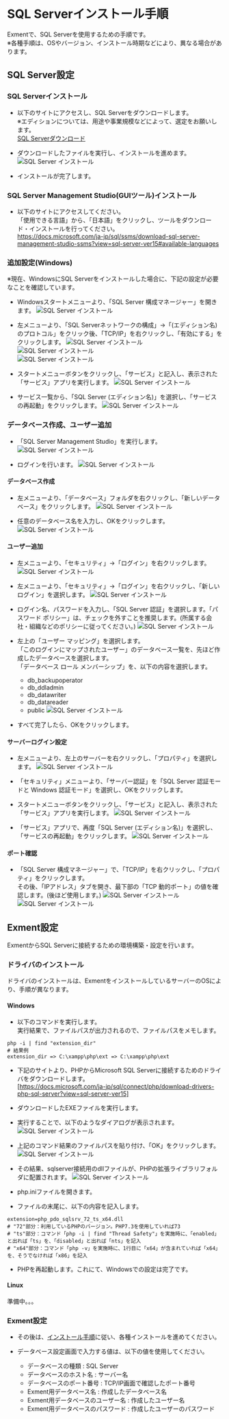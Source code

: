 # SQL Serverインストール手順
Exmentで、SQL Serverを使用するための手順です。  
※各種手順は、OSやバージョン、インストール時期などにより、異なる場合があります。


## SQL Server設定

### SQL Serverインストール
- 以下のサイトにアクセスし、SQL Serverをダウンロードします。  
※エディションについては、用途や事業規模などによって、選定をお願いします。  
[SQL Serverダウンロード](https://www.microsoft.com/ja-jp/sql-server/sql-server-downloads)  

- ダウンロードしたファイルを実行し、インストールを進めます。  
![SQL Server インストール](img/database/sqlserver1.png)  

- インストールが完了します。

### SQL Server Management Studio(GUIツール)インストール
- 以下のサイトにアクセスしてください。  
「使用できる言語」から、「日本語」をクリックし、ツールをダウンロード・インストールを行ってください。  
https://docs.microsoft.com/ja-jp/sql/ssms/download-sql-server-management-studio-ssms?view=sql-server-ver15#available-languages



### 追加設定(Windows)
※現在、WindowsにSQL Serverをインストールした場合に、下記の設定が必要なことを確認しています。

- Windowsスタートメニューより、「SQL Server 構成マネージャー」を開きます。
![SQL Server インストール](img/database/sqlserver5.png)  

- 左メニューより、「SQL Serverネットワークの構成」→「(エディション名)のプロトコル」をクリック後、「TCP/IP」を右クリックし、「有効にする」をクリックします。
![SQL Server インストール](img/database/sqlserver6.png)  
![SQL Server インストール](img/database/sqlserver7.png)  
![SQL Server インストール](img/database/sqlserver8.png)  

- スタートメニューボタンをクリックし、「サービス」と記入し、表示された「サービス」アプリを実行します。
![SQL Server インストール](img/database/sqlserver11.png)  

- サービス一覧から、「SQL Server (エディション名)」を選択し、「サービスの再起動」をクリックします。
![SQL Server インストール](img/database/sqlserver12.png)  


### データベース作成、ユーザー追加
- 「SQL Server Management Studio」を実行します。
![SQL Server インストール](img/database/sqlserver13.png)  

- ログインを行います。
![SQL Server インストール](img/database/sqlserver14.png)  

#### データベース作成
- 左メニューより、「データベース」フォルダを右クリックし、「新しいデータベース」をクリックします。
![SQL Server インストール](img/database/sqlserver15.png)  

- 任意のデータベース名を入力し、OKをクリックします。
![SQL Server インストール](img/database/sqlserver16.png)  

#### ユーザー追加
- 左メニューより、「セキュリティ」→「ログイン」を右クリックします。
![SQL Server インストール](img/database/sqlserver17.png)  


- 左メニューより、「セキュリティ」→「ログイン」を右クリックし、「新しいログイン」を選択します。
![SQL Server インストール](img/database/sqlserver17.png)  

- ログイン名、パスワードを入力し、「SQL Server 認証」を選択します。「パスワード ポリシー」は、チェックを外すことを推奨します。(所属する会社・組織などのポリシーに従ってください。)
![SQL Server インストール](img/database/sqlserver18.png)    

- 左上の「ユーザー マッピング」を選択します。  
「このログインにマップされたユーザー」のデータベース一覧を、先ほど作成したデータベースを選択します。  
「データベース ロール メンバーシップ」を、以下の内容を選択します。
   - db_backupoperator
   - db_ddladmin
   - db_datawriter
   - db_datareader
   - public
![SQL Server インストール](img/database/sqlserver19.png)    

- すべて完了したら、OKをクリックします。

#### サーバーログイン設定
- 左メニューより、左上のサーバーを右クリックし、「プロパティ」を選択します。
![SQL Server インストール](img/database/sqlserver20.png) 

- 「セキュリティ」メニューより、「サーバー認証」を「SQL Server 認証モードと Windows 認証モード」を選択し、OKをクリックします。  

- スタートメニューボタンをクリックし、「サービス」と記入し、表示された「サービス」アプリを実行します。
![SQL Server インストール](img/database/sqlserver11.png)  

- 「サービス」アプリで、再度「SQL Server (エディション名)」を選択し、「サービスの再起動」をクリックします。
![SQL Server インストール](img/database/sqlserver12.png)  

#### ポート確認
- 「SQL Server 構成マネージャー」で、「TCP/IP」を右クリックし、「プロパティ」をクリックします。  
その後、「IPアドレス」タブを開き、最下部の「TCP 動的ポート」の値を確認します。(後ほど使用します。)
![SQL Server インストール](img/database/sqlserver9.png)  
![SQL Server インストール](img/database/sqlserver10.png)  


## Exment設定
ExmentからSQL Serverに接続するための環境構築・設定を行います。  

### ドライバのインストール
ドライバのインストールは、ExmentをインストールしているサーバーのOSにより、手順が異なります。

#### Windows
- 以下のコマンドを実行します。  
実行結果で、ファイルパスが出力されるので、ファイルパスをメモします。

```
php -i | find "extension_dir"
# 結果例
extension_dir => C:\xampp\php\ext => C:\xampp\php\ext
```


- 下記のサイトより、PHPからMicrosoft SQL Serverに接続するためのドライバをダウンロードします。  
[https://docs.microsoft.com/ja-jp/sql/connect/php/download-drivers-php-sql-server?view=sql-server-ver15]

- ダウンロードしたEXEファイルを実行します。

- 実行することで、以下のようなダイアログが表示されます。  
![SQL Server インストール](img/database/sqlserver2.png)

- 上記のコマンド結果のファイルパスを貼り付け、「OK」をクリックします。
![SQL Server インストール](img/database/sqlserver3.png)

- その結果、sqlserver接続用のdllファイルが、PHPの拡張ライブラリフォルダに配置されます。
![SQL Server インストール](img/database/sqlserver4.png)

- php.iniファイルを開きます。

- ファイルの末尾に、以下の内容を記入します。

```
extension=php_pdo_sqlsrv_72_ts_x64.dll
# "72"部分：利用しているPHPのバージョン。PHP7.3を使用していれば73
# "ts"部分：コマンド「php -i | find "Thread Safety"」を実施時に、「enabled」と出れば「ts」を、「disabled」と出れば「nts」を記入
# "x64"部分：コマンド「php -v」を実施時に、1行目に「x64」が含まれていれば「x64」を、そうでなければ「x86」を記入
```

- PHPを再起動します。これにて、Windowsでの設定は完了です。



#### Linux
準備中。。。


### Exment設定
- その後は、[インストール手順](/ja/quickstart)に従い、各種インストールを進めてください。

- データベース設定画面で入力する値は、以下の値を使用してください。  
    - データベースの種類 : SQL Server
    - データベースのホスト名 : サーバー名
    - データベースのポート番号 : TCP/IP画面で確認したポート番号
    - Exment用データベース名 : 作成したデータベース名
    - Exment用データベースのユーザー名 : 作成したユーザー名
    - Exment用データベースのパスワード : 作成したユーザーのパスワード